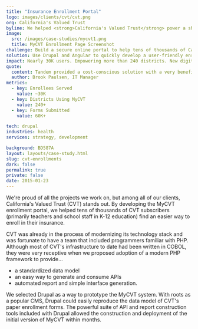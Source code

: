 ```yaml
---
title: "Insurance Enrollment Portal"
logo: images/clients/cvt/cvt.png
org: California's Valued Trust
byline: We helped <strong>California's Valued Trust</strong> power a shift from paper to digital by building a secure insurance enrollment portal in Drupal.
image:
  src: /images/case-studies/mycvt1.png
  title: MyCVT Enrollment Page Screenshot
challenge: Build a secure online portal to help tens of thousands of California teachers and school staff enroll for insurance.
solution: Use Drupal and Angular to quickly develop a user-friendly enrollment experience.
impact: Nearly 30K users. Empowering more than 240 districts. New digital cornerstone of the CVT experience
quote:
  content: Tandem provided a cost-conscious solution with a very beneficial result.
  author: Brook Paulsen, IT Manager
metrics:
  - key: Enrollees Served
    value: ~30K
  - key: Districts Using MyCVT
    value: 240+
  - key: Forms Submitted
    value: 60K+

tech: drupal
industries: health
services: strategy, development

background: BD587A
layout: layouts/case-study.html
slug: cvt-enrollments
dark: false
permalink: true
private: false
date: 2015-01-23
---
```


We're proud of all the projects we work on, but among all of our clients, California's Valued Trust (CVT) stands out. By developing the MyCVT enrollment portal, we helped tens of thousands of CVT subscribers (primarily teachers and school staff in K-12 education) find an easier way to enroll in their insurance.

CVT was already in the process of modernizing its technology stack and was fortunate to have a team that included programmers familiar with PHP. Although most of CVT's infrastructure to date had been written in COBOL, they were very receptive when we proposed adoption of a modern PHP framework to provide...

- a standardized data model
- an easy way to generate and consume APIs
- automated report and simple interface generation.

We selected Drupal as a way to prototype the MyCVT system. With roots as a popular CMS, Drupal could easily reproduce the data model of CVT's paper enrollment forms. The powerful suite of API and report construction tools included with Drupal allowed the construction and deployment of the initial version of MyCVT within months.

